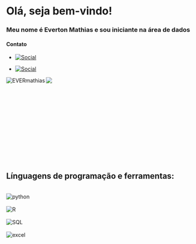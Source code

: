# Olá, seja bem-vindo! 


### Meu nome é Everton Mathias e sou iniciante na área de dados 

#### Contato

- [![Social](https://img.shields.io/badge/LinkedIn-0077B5?style=for-the-badge&logo=linkedin&logoColor=white)](https://www.linkedin.com/in/everton-mathias-627229319/)

- [![Social](https://img.shields.io/badge/Kaggle-20BEFF?style=for-the-badge&logo=Kaggle&logoColor=white)](https://www.kaggle.com/evertonmathias)

<div>
     <p>
        <img align="left" src="https://github-readme-stats.vercel.app/api?username=EVERmathias&theme=vision-friendly-dark&show_icons=true&hide_border=true&count_private=true" alt="EVERmathias">
     </p>
</div>

<div>
     <p>
        <img align="left" src="https://github-readme-stats.vercel.app/api/top-langs/?username=EVERmathias&theme=blue-green"
     </p>
</div>



<br />
<br />
<br />
<br />
<br />
<br />
<br />
<br />
<br />
<br />
<br />
<br />
<br />




## Línguagens de programação e ferramentas:

<div style="display:inline_block"></br>
    <img align="center" alt="python" src="https://img.shields.io/badge/Python-3776AB?style=for-the-badge&logo=python&logoColor=white" />
</div>
</br>
<div>
    <img align="center" alt="R" src="https://img.shields.io/badge/R-276DC3?style=for-the-badge&logo=r&logoColor=white"/>

</div>
</br>
<div>
    <img align="center" alt="SQL" src="https://img.shields.io/badge/MySQL-005C84?style=for-the-badge&logo=mysql&logoColor=white"/>

</div>
</br>
<div>
    <img align="center" alt="excel" src="https://img.shields.io/badge/Microsoft_Excel-217346?style=for-the-badge&logo=microsoft-excel&logoColor=white"/>
</div>





